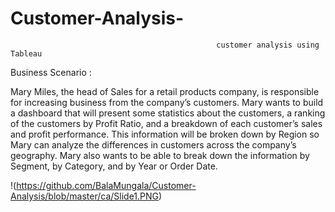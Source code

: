 # Customer-Analysis-
                                                  customer analysis using Tableau
                                                              
Business Scenario :

Mary Miles, the head of Sales for a retail products company, is responsible for increasing business from the company’s customers. Mary wants to build a dashboard that will present some statistics about the customers, a ranking of the customers by Profit Ratio, and a breakdown of each customer’s sales and profit performance. This information will be broken down by Region so Mary can analyze the differences in customers across the company’s geography. Mary also wants to be able to break down the information by Segment, by Category, and by Year or Order Date. 



!(https://github.com/BalaMungala/Customer-Analysis/blob/master/ca/Slide1.PNG)
